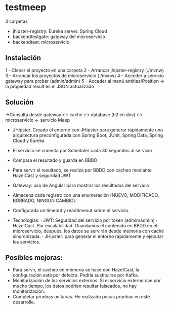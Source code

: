 # testmeep

3 carpetas 

- jhipster-registry: Eureka server. Spring Cloud
- backendtestgate: gateway del microservicio
- backendtest: microservicio


## Instalación

1 - Clonar el proyecto en una carpeta
2 - Arrancar jhipster-registry (./mvnw)
3 - Arrancar los proyectos de microservicio (./mvnw)
4 - Acceder a servicio gateway para probar (admin/admin)
5 - Acceder al menú entities/Position -> la propiedad result es el JSON actualizado



## Solución

->Consulta desde gateway <-> cache <-> database (h2 en dev) <-> microservicio <- servicio Meep

- JHipster. Creado el entorno con JHipster para generar rápidamente una arquitectura preconfigurada con Spring Boot, JUnit, Spring Data, Spring Cloud y Eureka
- El servicio se conecta por Scheduler cada 30 segundos al servicio
- Compara el resultado y guarda en BBDD
- Para servir el resultado, se realiza por BBDD con cacheo mediante HazelCast y seguridad JWT
- Gateway: uso de Angular para mostrar los resultados del servicio
- Almacena cada registro con una enumeración (NUEVO, MODIFICADO, BORRADO, NINGÚN CAMBIO).
- Configurada un timeout y readtimeout sobre el servicio.

- Tecnologías: 
	· JWT: Seguridad del servicio por token (admin/admin)
	· HazelCast. Por escalabilidad. Guardamos el contenido en BBDD en el microservicio, después, los datos se servirán desde memoria con caché sincronizada.
	· JHipster: para generar el entorno rápidamente y ejecutar los servicios.


## Posibles mejoras:
- Para servir, el cacheo en memoria se hace con HazelCast, la configuración está por defecto. Podría sustituirse por Kafka.
- Monitorización de los servicios externos. Si el servicio externo cae por mucho tiempo, los datos podrían resultar falseados, no hay monitorización.
- Completar pruebas unitarias. He realizado pocas pruebas en este desarrollo.